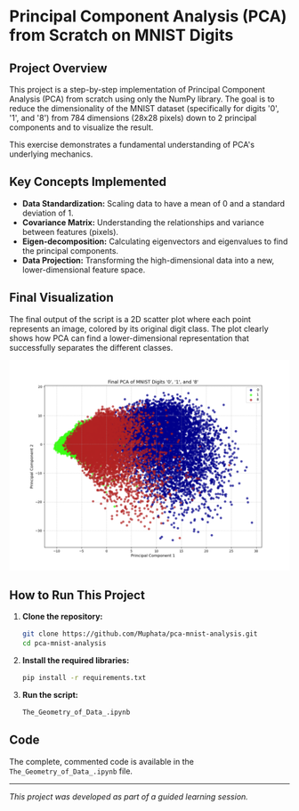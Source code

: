 # Principal Component Analysis (PCA) from Scratch on MNIST Digits

## Project Overview

This project is a step-by-step implementation of Principal Component Analysis (PCA) from scratch using only the NumPy library. The goal is to reduce the dimensionality of the MNIST dataset (specifically for digits '0', '1', and '8') from 784 dimensions (28x28 pixels) down to 2 principal components and to visualize the result.

This exercise demonstrates a fundamental understanding of PCA's underlying mechanics.

## Key Concepts Implemented

* **Data Standardization:** Scaling data to have a mean of 0 and a standard deviation of 1.
* **Covariance Matrix:** Understanding the relationships and variance between features (pixels).
* **Eigen-decomposition:** Calculating eigenvectors and eigenvalues to find the principal components.
* **Data Projection:** Transforming the high-dimensional data into a new, lower-dimensional feature space.

## Final Visualization

The final output of the script is a 2D scatter plot where each point represents an image, colored by its original digit class. The plot clearly shows how PCA can find a lower-dimensional representation that successfully separates the different classes.

![Final PCA Plot](pca_plot.png)

## How to Run This Project

1.  **Clone the repository:**
    ```bash
    git clone https://github.com/Muphata/pca-mnist-analysis.git
    cd pca-mnist-analysis
    ```

2.  **Install the required libraries:**
    ```bash
    pip install -r requirements.txt
    ```

3.  **Run the script:**
    ```bash
    The_Geometry_of_Data_.ipynb
    ```

## Code

The complete, commented code is available in the `The_Geometry_of_Data_.ipynb` file.

---
*This project was developed as part of a guided learning session.*
